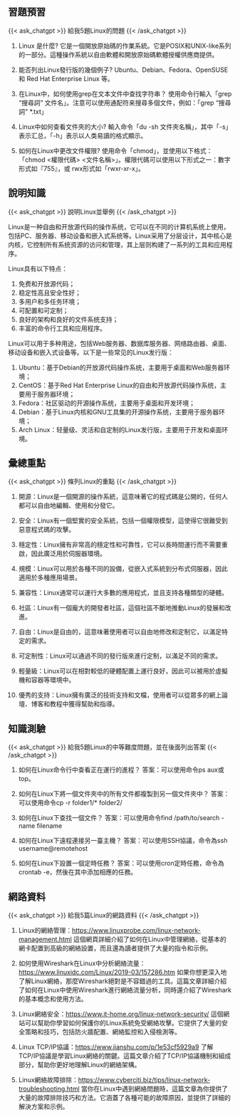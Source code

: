 ## 習題預習
{{< ask_chatgpt >}}
給我5題Linux的問題
{{< /ask_chatgpt >}}



1. Linux 是什麼? 它是一個開放原始碼的作業系統。它是POSIX和UNIX-like系列的一部分。這種操作系統以自由軟體和開放原始碼軟體授權供應商提供。

2. 能否列出Linux發行版的幾個例子? Ubuntu、Debian、Fedora、OpenSUSE 和 Red Hat Enterprise Linux 等。

3. 在Linux中，如何使用grep在文本文件中查找字符串？ 使用命令行輸入「grep “搜尋詞” 文件名」。注意可以使用通配符来搜尋多個文件，例如：「grep “搜尋詞” *.txt」

4. Linux中如何查看文件夾的大小? 輸入命令「du -sh 文件夾名稱」，其中「-s」表示汇总，「-h」表示以人类易讀的格式顯示。

5. 如何在Linux中更改文件權限? 使用命令「chmod」，並使用以下格式：「chmod <權限代碼> <文件名稱>」。權限代碼可以使用以下形式之一：數字形式如『755』，或 rwx形式如「rwxr-xr-x」。   

## 說明知識
{{< ask_chatgpt >}}
說明Linux並舉例
{{< /ask_chatgpt >}}



Linux是一种自由和开放源代码的操作系统，它可以在不同的计算机系统上使用，包括PC、服务器、移动设备和嵌入式系统等。Linux采用了分层设计，其中核心是内核，它控制所有系统资源的访问和管理，其上层则构建了一系列的工具和应用程序。

Linux具有以下特点：

1. 免费和开放源代码；
2. 稳定性高且安全性好；
3. 多用户和多任务环境；
4. 可配置和可定制；
5. 良好的架构和良好的文件系统支持；
6. 丰富的命令行工具和应用程序。

Linux可以用于多种用途，包括Web服务器、数据库服务器、网络路由器、桌面、移动设备和嵌入式设备等。以下是一些常见的Linux发行版：

1. Ubuntu：基于Debian的开放源代码操作系统，主要用于桌面和Web服务器环境；
2. CentOS：基于Red Hat Enterprise Linux的自由和开放源代码操作系统，主要用于服务器环境；
3. Fedora：社区驱动的开源操作系统，主要用于桌面和开发环境；
4. Debian：基于Linux内核和GNU工具集的开源操作系统，主要用于服务器环境；
5. Arch Linux：轻量级、灵活和自定制的Linux发行版，主要用于开发和桌面环境。   

## 彙總重點
{{< ask_chatgpt >}}
條列Linux的重點
{{< /ask_chatgpt >}}



1. 開源：Linux是一個開源的操作系統，這意味著它的程式碼是公開的，任何人都可以自由地編輯、使用和分發它。

2. 安全：Linux有一個堅實的安全系統，包括一個權限模型，這使得它很難受到惡意程式碼的攻擊。

3. 穩定性：Linux擁有非常高的穩定性和可靠性，它可以長時間運行而不需要重啟，因此廣泛用於伺服器環境。

4. 規模：Linux可以用於各種不同的設備，從嵌入式系統到分布式伺服器，因此適用於多種應用場景。

5. 兼容性：Linux通常可以運行大多數的應用程式，並且支持各種類型的硬體。

6. 社區：Linux有一個龐大的開發者社區，這個社區不斷地推動Linux的發展和改進。

7. 自由：Linux是自由的，這意味著使用者可以自由地修改和定制它，以滿足特定的需求。

8. 可定制性：Linux可以通過不同的發行版來進行定制，以滿足不同的需求。

9. 輕量級：Linux可以在相對較低的硬體配置上運行良好，因此可以被用於虛擬機和容器等環境中。

10. 優秀的支持：Linux擁有廣泛的技術支持和文檔，使用者可以從眾多的網上論壇、博客和教程中獲得幫助和指導。   

## 知識測驗
{{< ask_chatgpt >}}
給我5題Linux的中等難度問題，並在後面列出答案
{{< /ask_chatgpt >}}



1. 如何在Linux命令行中查看正在運行的進程？
答案：可以使用命令ps aux或top。

2. 如何在Linux下將一個文件夾中的所有文件都複製到另一個文件夾中？
答案：可以使用命令cp -r folder1/* folder2/

3. 如何在Linux下查找一個文件？
答案：可以使用命令find /path/to/search -name filename

4. 如何在Linux下遠程連接另一臺主機？
答案：可以使用SSH協議，命令為ssh username@remotehost

5. 如何在Linux下設置一個定時任務？
答案：可以使用cron定時任務，命令為crontab -e，然後在其中添加相應的任務。   

## 網路資料
{{< ask_chatgpt >}}
給我5篇Linux的網路資料
{{< /ask_chatgpt >}}



1. Linux的網絡管理：https://www.linuxprobe.com/linux-network-management.html
這個網頁詳細介紹了如何在Linux中管理網絡，從基本的網卡配置到高級的網絡設置，而且還為讀者提供了大量的指令和示例。

2. 如何使用Wireshark在Linux中分析網絡流量：https://www.linuxidc.com/Linux/2019-03/157286.htm
如果你想更深入地了解Linux網絡，那麼Wireshark絕對是不容錯過的工具。這篇文章詳細介紹了如何在Linux中使用Wireshark進行網絡流量分析，同時還介紹了Wireshark的基本概念和使用方法。

3. Linux網絡安全：https://www.it-home.org/linux-network-security/
這個網站可以幫助你學習如何保護你的Linux系統免受網絡攻擊。它提供了大量的安全策略和技巧，包括防火牆配置、網絡監控和入侵檢測等。

4. Linux TCP/IP協議：https://www.jianshu.com/p/1e53cf5929a9
了解TCP/IP協議是學習Linux網絡的關鍵。這篇文章介紹了TCP/IP協議機制和組成部分，幫助你更好地理解Linux的網絡架構。

5. Linux網絡故障排除：https://www.cyberciti.biz/tips/linux-network-troubleshooting.html
當你在Linux中遇到網絡問題時，這篇文章為你提供了大量的故障排除技巧和方法。它涵蓋了各種可能的故障原因，並提供了詳細的解決方案和示例。   

